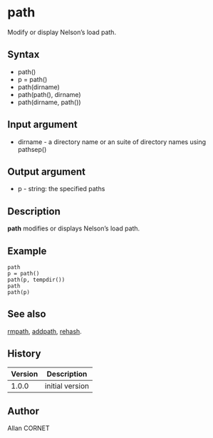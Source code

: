 

# path

Modify or display Nelson’s load path.

## Syntax

- path()
- p = path()
- path(dirname)
- path(path(), dirname)
- path(dirname, path())

## Input argument

 - dirname - a directory name or an suite of directory names using pathsep()

## Output argument

 - p - string: the specified paths

## Description


  <p><b>path</b> modifies or displays Nelson’s load path.</p>


## Example

```Nelson
path
p = path()
path(p, tempdir())
path
path(p)
```

## See also

[rmpath](rmpath.md), [addpath](addpath.md), [rehash](rehash.md).
## History

|Version|Description|
|------|------|
|1.0.0|initial version|


## Author

Allan CORNET



